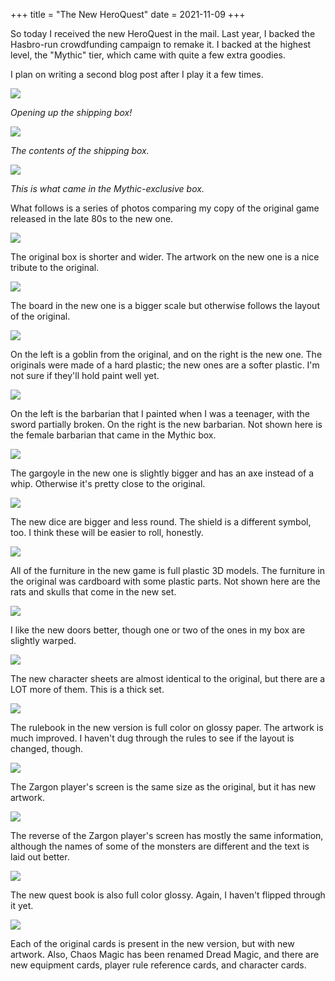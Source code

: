 +++
title = "The New HeroQuest"
date = 2021-11-09
+++

So today I received the new HeroQuest in the mail. Last year,
I backed the Hasbro-run crowdfunding campaign to remake it. I
backed at the highest level, the "Mythic" tier, which came with
quite a few extra goodies.

I plan on writing a second blog post after I play it a few times.

<img src="IMG_0107.jpg" class="photo">

_Opening up the shipping box!_

<img src="IMG_0108.jpg" class="photo">

_The contents of the shipping box._

<img src="IMG_0109.jpg" class="photo">

_This is what came in the Mythic-exclusive box._

What follows is a series of photos comparing my copy of the
original game released in the late 80s to the new one.

<img src="IMG_0110.jpg" class="photo">

The original box is shorter and wider. The artwork on the new
one is a nice tribute to the original.

<img src="IMG_0111.jpg" class="photo">

The board in the new one is a bigger scale but otherwise follows
the layout of the original.

<img src="IMG_0112.jpg" class="photo">

On the left is a goblin from the original, and on the right is
the new one. The originals were made of a hard plastic; the new
ones are a softer plastic. I'm not sure if they'll hold paint
well yet.

<img src="IMG_0113.jpg" class="photo">

On the left is the barbarian that I painted when I was a teenager,
with the sword partially broken. On the right is the new barbarian.
Not shown here is the female barbarian that came in the Mythic box.

<img src="IMG_0114.jpg" class="photo">

The gargoyle in the new one is slightly bigger and has an axe instead
of a whip. Otherwise it's pretty close to the original.

<img src="IMG_0115.jpg" class="photo">

The new dice are bigger and less round. The shield is a different
symbol, too. I think these will be easier to roll, honestly.

<img src="IMG_0116.jpg" class="photo">

All of the furniture in the new game is full plastic 3D models. The
furniture in the original was cardboard with some plastic parts. Not
shown here are the rats and skulls that come in the new set.

<img src="IMG_0117.jpg" class="photo">

I like the new doors better, though one or two of the ones in my box
are slightly warped.

<img src="IMG_0118.jpg" class="photo">

The new character sheets are almost identical to the original, but
there are a LOT more of them. This is a thick set.

<img src="IMG_0119.jpg" class="photo">

The rulebook in the new version is full color on glossy paper. The
artwork is much improved. I haven't dug through the rules to see if
the layout is changed, though.

<img src="IMG_0120.jpg" class="photo">

The Zargon player's screen is the same size as the original, but it
has new artwork.

<img src="IMG_0121.jpg" class="photo">

The reverse of the Zargon player's screen has mostly the same information,
although the names of some of the monsters are different and the text
is laid out better.

<img src="IMG_0122.jpg" class="photo">

The new quest book is also full color glossy. Again, I haven't flipped
through it yet.

<img src="IMG_0123.jpeg" class="photo">

Each of the original cards is present in the new version, but with new
artwork. Also, Chaos Magic has been renamed Dread Magic, and there are
new equipment cards, player rule reference cards, and character cards.
